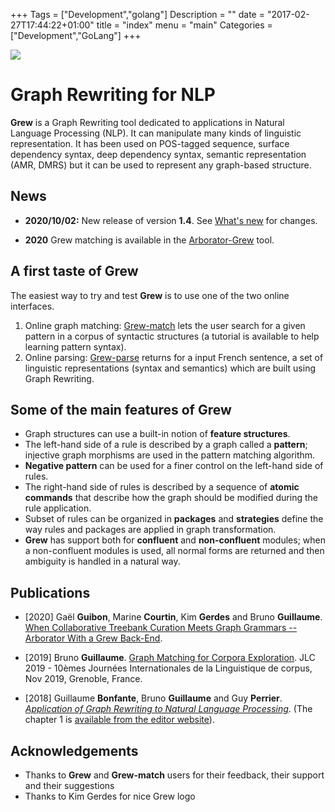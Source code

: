 +++
Tags = ["Development","golang"]
Description = ""
date = "2017-02-27T17:44:22+01:00"
title = "index"
menu = "main"
Categories = ["Development","GoLang"]
+++

<div style='width: 200pt;'>
<img src="logo/grew.svg"/>
</div>

# Graph Rewriting for NLP

**Grew** is a Graph Rewriting tool dedicated to applications in Natural Language Processing (NLP). It can manipulate many kinds of linguistic representation. It has been used on POS-tagged sequence, surface dependency syntax, deep dependency syntax, semantic representation (AMR, DMRS) but it can be used to represent any graph-based structure.

## News

 * **2020/10/02:** New release of version **1.4**. See [What's new](/whats_new/) for changes.

 * **2020** Grew matching is available in the [Arborator-Grew](https://arborator.github.io/) tool.


## A first taste of Grew
The easiest way to try and test **Grew** is to use one of the two online interfaces.

  1. Online graph matching: [Grew-match](http://match.grew.fr) lets the user search for a given pattern in a corpus of syntactic structures (a tutorial is available to help learning pattern syntax).
  2. Online parsing: [Grew-parse](http://parse.grew.fr) returns for a input French sentence, a set of linguistic representations (syntax and semantics) which are built using Graph Rewriting.

## Some of the main features of Grew

  * Graph structures can use a built-in notion of **feature structures**.
  * The left-hand side of a rule is described by a graph called a **pattern**; injective graph morphisms are used in the pattern matching algorithm.
  * **Negative pattern** can be used for a finer control on the left-hand side of rules.
  * The right-hand side of rules is described by a sequence of **atomic commands** that describe how the graph should be modified during the rule application.
  * Subset of rules can be organized in **packages** and **strategies** define the way rules and packages are applied in graph transformation.
  * **Grew** has support both for **confluent** and **non-confluent** modules; when a non-confluent modules is used, all normal forms are returned and then ambiguity is handled in a natural way.

## Publications

 * [2020] Gaël **Guibon**, Marine **Courtin**, Kim **Gerdes** and Bruno **Guillaume**. [When Collaborative Treebank Curation Meets Graph Grammars -- Arborator With a Grew Back-End](http://www.lrec-conf.org/proceedings/lrec2020/pdf/2020.lrec-1.651.pdf).

 * [2019] Bruno **Guillaume**. [Graph Matching for Corpora Exploration](https://hal.inria.fr/hal-02267475). JLC 2019 - 10èmes Journées Internationales de la Linguistique de corpus, Nov 2019, Grenoble, France.

 * [2018] Guillaume **Bonfante**, Bruno **Guillaume** and Guy **Perrier**. [*Application of Graph Rewriting to Natural Language Processing*](https://www.wiley.com/en-fr/Application+of+Graph+Rewriting+to+Natural+Language+Processing-p-9781119522348).
(The chapter 1 is [available from the editor website](https://media.wiley.com/product_data/excerpt/66/17863009/1786300966-587.pdf)).

## Acknowledgements

 * Thanks to **Grew** and **Grew-match** users for their feedback, their support and their suggestions
 * Thanks to Kim Gerdes for nice Grew logo